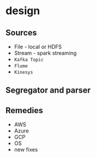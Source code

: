 # design

## Sources

* File - local or HDFS
* Stream - spark streaming
* `Kafka Topic`
* `Flume`
* `Kinesys`

## Segregator and parser





## Remedies 

* AWS
* Azure
* GCP
* OS
* new fixes